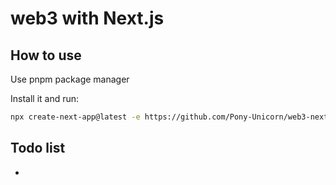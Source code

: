 # web3 with Next.js

## How to use

Use pnpm package manager

Install it and run:

```sh
npx create-next-app@latest -e https://github.com/Pony-Unicorn/web3-nextjs-template
```

## Todo list

-
